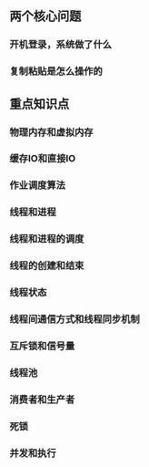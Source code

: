## 两个核心问题
### 开机登录，系统做了什么
### 复制粘贴是怎么操作的

## 重点知识点
### 物理内存和虚拟内存
### 缓存IO和直接IO
### 作业调度算法
### 线程和进程
### 线程和进程的调度
### 线程的创建和结束
### 线程状态
### 线程间通信方式和线程同步机制
### 互斥锁和信号量
### 线程池
### 消费者和生产者
### 死锁
### 并发和执行

